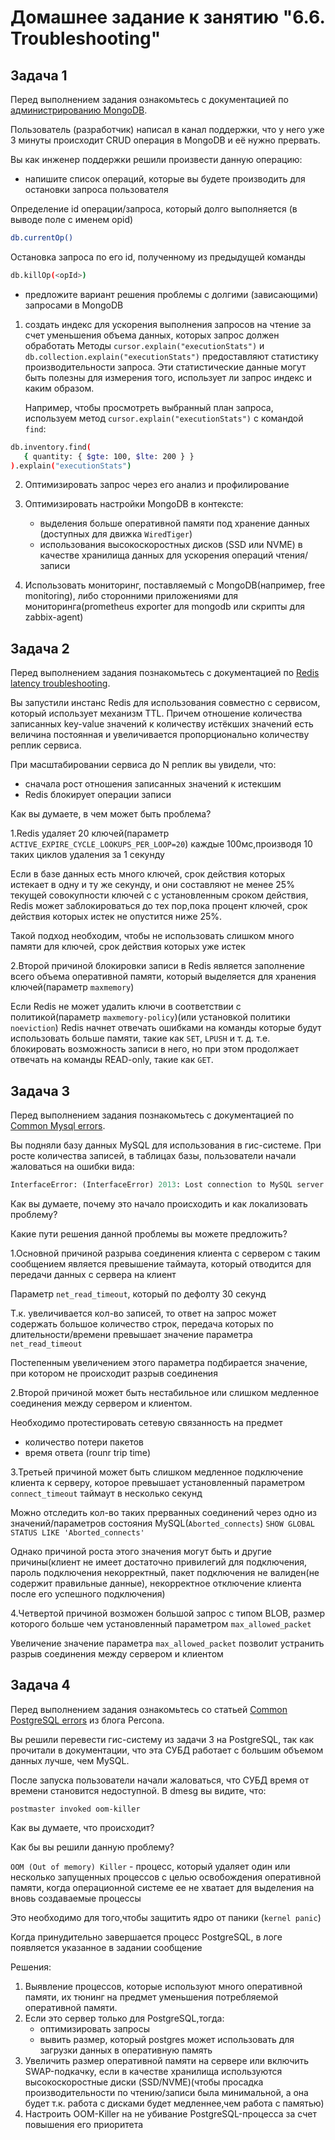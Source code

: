 # Домашнее задание к занятию "6.6. Troubleshooting"

## Задача 1

Перед выполнением задания ознакомьтесь с документацией по [администрированию MongoDB](https://docs.mongodb.com/manual/administration/).

Пользователь (разработчик) написал в канал поддержки, что у него уже 3 минуты происходит CRUD операция в MongoDB и её
нужно прервать.

Вы как инженер поддержки решили произвести данную операцию:
- напишите список операций, которые вы будете производить для остановки запроса пользователя

Определение id операции/запроса, который долго выполняется (в выводе поле с именем opid)
```bash
db.currentOp()
```
Остановка запроса по его id, полученному из предыдущей команды
```bash
db.killOp(<opId>)
```

- предложите вариант решения проблемы с долгими (зависающими) запросами в MongoDB

1. создать индекс для ускорения выполнения запросов на чтение за счет уменьшения объема данных, которых запрос должен обработать
Методы `cursor.explain("executionStats")` и `db.collection.explain("executionStats")` предоставляют статистику производительности запроса.
Эти статистические данные могут быть полезны для измерения того, использует ли запрос индекс и каким образом.

    Например, чтобы просмотреть выбранный план запроса, используем метод `cursor.explain("executionStats")` с командой `find`:
```bash
db.inventory.find(
   { quantity: { $gte: 100, $lte: 200 } }
).explain("executionStats")
```

2. Оптимизировать запрос через его анализ и профилирование
3. Оптимизировать настройки MongoDB в контексте:
    - выделения больше оперативной памяти под хранение данных (доступных для движка `WiredTiger`)
    - использования высокоскоростных дисков (SSD или NVME) в качестве хранилища данных для ускорения операций чтения/записи

4. Использовать мониторинг, поставляемый с MongoDB(например, free monitoring), либо сторонними приложениями для мониторинга(prometheus exporter для mongodb или скрипты для zabbix-agent)

## Задача 2

Перед выполнением задания познакомьтесь с документацией по [Redis latency troubleshooting](https://redis.io/topics/latency).

Вы запустили инстанс Redis для использования совместно с сервисом, который использует механизм TTL.
Причем отношение количества записанных key-value значений к количеству истёкших значений есть величина постоянная и
увеличивается пропорционально количеству реплик сервиса.

При масштабировании сервиса до N реплик вы увидели, что:
- сначала рост отношения записанных значений к истекшим
- Redis блокирует операции записи

Как вы думаете, в чем может быть проблема?

1.Redis удаляет 20 ключей(параметр `ACTIVE_EXPIRE_CYCLE_LOOKUPS_PER_LOOP=20`) каждые 100мс,производя 10 таких циклов удаления за 1 секунду

Если в базе данных есть много ключей, срок действия которых истекает в одну и ту же секунду, и они составляют не менее 25% текущей совокупности ключей с  с установленным сроком действия, Redis может заблокироваться до тех пор,пока процент ключей, срок действия которых истек не опустится ниже 25%.

Такой подход необходим, чтобы не использовать слишком много памяти для ключей, срок действия которых уже истек

2.Второй причиной блокировки записи в Redis является заполнение всего объема оперативной памяти, который выделяется для хранения ключей(параметр `maxmemory`)

Если Redis не может удалить ключи в соответствии с политикой(параметр `maxmemory-policy`)(или установкой политики `noeviction`)
Redis начнет отвечать ошибками на команды которые будут использовать больше памяти, такие как `SET`, `LPUSH` и т. д. т.е. блокировать возможность записи в него, но при этом  продолжает отвечать на команды READ-only, такие как `GET`.



## Задача 3

Перед выполнением задания познакомьтесь с документацией по [Common Mysql errors](https://dev.mysql.com/doc/refman/8.0/en/common-errors.html).

Вы подняли базу данных MySQL для использования в гис-системе. При росте количества записей, в таблицах базы,
пользователи начали жаловаться на ошибки вида:
```python
InterfaceError: (InterfaceError) 2013: Lost connection to MySQL server during query u'SELECT..... '
```

Как вы думаете, почему это начало происходить и как локализовать проблему?

Какие пути решения данной проблемы вы можете предложить?

1.Основной причиной разрыва соединения клиента с сервером с таким сообщением является
превышение таймаута, который отводится для передачи данных с сервера на клиент

Параметр `net_read_timeout`, который по дефолту 30 секунд

Т.к. увеличивается кол-во записей, то ответ на запрос может содержать большое количество строк, передача которых по длительности/времени превышает значение параметра `net_read_timeout`

Постепенным увеличением этого параметра подбирается значение, при котором не происходит разрыв соединения


2.Второй причиной может быть нестабильное или слишком медленное соединения между сервером и клиентом.

Необходимо протестировать сетевую связанность на предмет
 - количество потери пакетов
 - время ответа (rounr trip time)

3.Третьей причиной может быть слишком медленное подключение клиента к серверу, которое превышает установленный параметром `connect_timeout` таймаут в несколько секунд

Можно отследить кол-во таких прерванных соединений через одно из значений/параметров состояния MySQL(`Aborted_connects`)
`SHOW GLOBAL STATUS LIKE 'Aborted_connects'`

Однако причиной роста этого значения могут быть и другие причины(клиент не имеет достаточно привилегий для подключения, пароль подключения некорректный, пакет подключения не валиден(не содержит правильные данные), некорректное отключение клиента после его успешного подключения)

4.Четвертой причиной возможен большой запрос с типом  BLOB, размер которого больше чем установленный параметром `max_allowed_packet`

Увеличение значение параметра `max_allowed_packet` позволит устранить разрыв соединения между сервером и клиентом




## Задача 4

Перед выполнением задания ознакомьтесь со статьей [Common PostgreSQL errors](https://www.percona.com/blog/2020/06/05/10-common-postgresql-errors/) из блога Percona.

Вы решили перевести гис-систему из задачи 3 на PostgreSQL, так как прочитали в документации, что эта СУБД работает с
большим объемом данных лучше, чем MySQL.

После запуска пользователи начали жаловаться, что СУБД время от времени становится недоступной. В dmesg вы видите, что:

`postmaster invoked oom-killer`

Как вы думаете, что происходит?

Как бы вы решили данную проблему?


`OOM (Out of memory) Killer` - процесс, который удаляет один или несколько запущенных процессов с целью освобождения оперативной памяти, когда операционной системе ее не хватает для выделения на вновь создаваемые процессы

Это необходимо для того,чтобы защитить ядро от паники (`kernel panic`)

Когда принудительно завершается процесс PostgreSQL, в логе появляется указанное в задании сообщение

Решения:
1. Выявление процессов, которые используют много оперативной памяти, их тюнинг на предмет уменьшения потребляемой оперативной памяти.
2. Если это сервер только для PostgreSQL,тогда:
    - оптимизировать запросы
    - вывить размер, который postgres может использовать для загрузки данных в оперативную память
3. Увеличить размер оперативной памяти на сервере или включить SWAP-подкачку, если  в качестве хранилища используются высокоскоростные диски (SSD/NVME)(чтобы просадка производительности по чтению/записи была минимальной, а она будет т.к. работа с дисками будет медленнее,чем работа с памятью)
4. Настроить OOM-Killer на не убивание PostgreSQL-процесса за счет повышения его приоритета